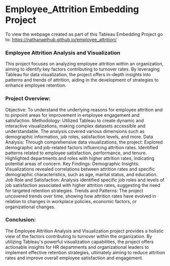 # Employee_Attrition Embedding Project

To view the webpage created as part of this Tableau Embedding Project go to: https://nathanaelhub.github.io/employee_attrition/

### Employee Attrition Analysis and Visualization

This project focuses on analyzing employee attrition within an organization, aiming to identify key factors contributing to turnover rates. By leveraging Tableau for data visualization, the project offers in-depth insights into patterns and trends of attrition, aiding in the development of strategies to enhance employee retention.

### Project Overview:
Objective: To understand the underlying reasons for employee attrition and to pinpoint areas for improvement in employee engagement and satisfaction.
Methodology: Utilized Tableau to create dynamic and interactive visualizations, making complex datasets accessible and understandable. The analysis covered various dimensions such as demographic information, job roles, satisfaction levels, and more.
Data Analysis: Through comprehensive data visualizations, the project:
Explored demographic and job-related factors influencing attrition rates.
Identified patterns related to employee satisfaction, performance, and tenure.
Highlighted departments and roles with higher attrition rates, indicating potential areas of concern.
Key Findings:
Demographic Insights: Visualizations revealed correlations between attrition rates and specific demographic characteristics, such as age, marital status, and education.
Job Role and Satisfaction: Analysis identified specific job roles and levels of job satisfaction associated with higher attrition rates, suggesting the need for targeted retention strategies.
Trends and Patterns: The project uncovered trends over time, showing how attrition rates have evolved in relation to changes in workplace policies, economic factors, or organizational changes.
### Conclusion:
The Employee Attrition Analysis and Visualization project provides a holistic view of the factors contributing to turnover within the organization. By utilizing Tableau's powerful visualization capabilities, the project offers actionable insights for HR departments and organizational leaders to implement effective retention strategies, ultimately aiming to reduce attrition rates and improve overall employee satisfaction and engagement.
